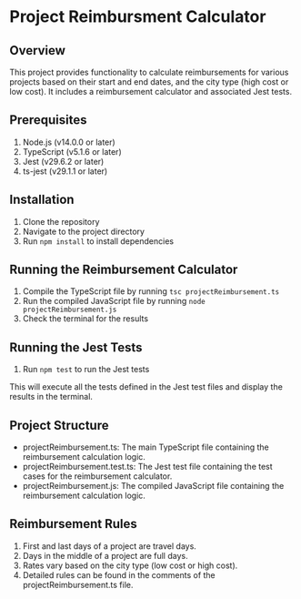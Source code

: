 # Project Reimbursment Calculator

## Overview

This project provides functionality to calculate reimbursements for various projects based on their start and end dates, and the city type (high cost or low cost). It includes a reimbursement calculator and associated Jest tests.

## Prerequisites

1. Node.js (v14.0.0 or later)
2. TypeScript (v5.1.6 or later)
3. Jest (v29.6.2 or later)
4. ts-jest (v29.1.1 or later)

## Installation

1. Clone the repository
2. Navigate to the project directory
3. Run `npm install` to install dependencies

## Running the Reimbursement Calculator

1. Compile the TypeScript file by running `tsc projectReimbursement.ts`
2. Run the compiled JavaScript file by running `node projectReimbursement.js`
3. Check the terminal for the results

## Running the Jest Tests

1. Run `npm test` to run the Jest tests

This will execute all the tests defined in the Jest test files and display the results in the terminal.

## Project Structure

- projectReimbursement.ts: The main TypeScript file containing the reimbursement calculation logic.
- projectReimbursement.test.ts: The Jest test file containing the test cases for the reimbursement calculator.
- projectReimbursement.js: The compiled JavaScript file containing the reimbursement calculation logic.

## Reimbursement Rules

1. First and last days of a project are travel days.
2. Days in the middle of a project are full days.
3. Rates vary based on the city type (low cost or high cost).
4. Detailed rules can be found in the comments of the projectReimbursement.ts file.
